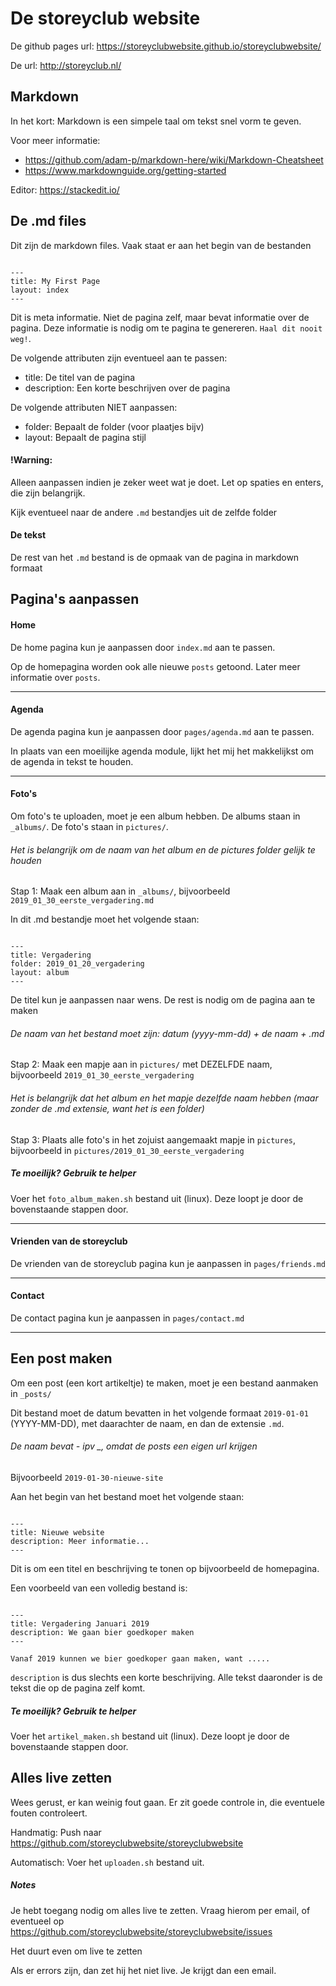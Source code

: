 # De storeyclub website

De github pages url:
https://storeyclubwebsite.github.io/storeyclubwebsite/

De url: http://storeyclub.nl/ 


## Markdown

In het kort: Markdown is een simpele taal om tekst snel vorm te geven. 

Voor meer informatie: 
- https://github.com/adam-p/markdown-here/wiki/Markdown-Cheatsheet
- https://www.markdownguide.org/getting-started

Editor: 
https://stackedit.io/

## De .md files

Dit zijn de markdown files. Vaak staat er aan het begin van de bestanden

```

---
title: My First Page
layout: index
---

```

Dit is meta informatie. Niet de pagina zelf, maar bevat informatie over de pagina. 
Deze informatie is nodig om te pagina te genereren. `Haal dit nooit weg!`.


De volgende attributen zijn eventueel aan te passen:
- title: De titel van de pagina
- description: Een korte beschrijven over de pagina

De volgende attributen NIET aanpassen:
- folder: Bepaalt de folder (voor plaatjes bijv)
- layout: Bepaalt de pagina stijl

#### !Warning: 
Alleen aanpassen indien je zeker weet wat je doet. Let op spaties en enters, die zijn belangrijk.

Kijk eventueel naar de andere `.md` bestandjes uit de zelfde folder


#### De tekst

De rest van het `.md` bestand is de opmaak van de pagina in markdown formaat

## Pagina's aanpassen

#### Home 

De home pagina kun je aanpassen door `index.md` aan te passen.

Op de homepagina worden ook alle nieuwe `posts` getoond. Later meer informatie over `posts`.

___
#### Agenda

De agenda pagina kun je aanpassen door `pages/agenda.md` aan te passen.

In plaats van een moeilijke agenda module, lijkt het mij het makkelijkst om de agenda in tekst te houden.

___
#### Foto's

Om foto's te uploaden, moet je een album hebben. 
De albums staan in `_albums/`. 
De foto's staan in `pictures/`.

###### Het is belangrijk om de naam van het album en de pictures folder gelijk te houden

Stap 1:
Maak een album aan in `_albums/`, bijvoorbeeld `2019_01_30_eerste_vergadering.md`

In dit .md bestandje moet het volgende staan:

```

---
title: Vergadering 
folder: 2019_01_20_vergadering
layout: album
---

```

De titel kun je aanpassen naar wens. De rest is nodig om de pagina aan te maken

###### De naam van het bestand moet zijn: datum (yyyy-mm-dd) + de naam + .md 

Stap 2:
Maak een mapje aan in `pictures/` met DEZELFDE naam, bijvoorbeeld `2019_01_30_eerste_vergadering` 

###### Het is belangrijk dat het album en het mapje dezelfde naam hebben (maar zonder de .md extensie, want het is een folder)

Stap 3:
Plaats alle foto's in het zojuist aangemaakt mapje in `pictures`, bijvoorbeeld in `pictures/2019_01_30_eerste_vergadering`


##### Te moeilijk? Gebruik te helper

Voer het `foto_album_maken.sh` bestand uit (linux). Deze loopt je door de bovenstaande stappen door.

___
#### Vrienden van de storeyclub

De vrienden van de storeyclub pagina kun je aanpassen in `pages/friends.md`

___
#### Contact

De contact pagina kun je aanpassen in `pages/contact.md`

___
## Een post maken

Om een post (een kort artikeltje) te maken, moet je een bestand aanmaken in `_posts/`

Dit bestand moet de datum bevatten in het volgende formaat `2019-01-01` (YYYY-MM-DD), 
met daarachter de naam, en dan de extensie `.md`.

###### De naam bevat - ipv _, omdat de posts een eigen url krijgen

Bijvoorbeeld `2019-01-30-nieuwe-site`

Aan het begin van het bestand moet het volgende staan:

```

---
title: Nieuwe website
description: Meer informatie...
---

```
Dit is om een titel en beschrijving te tonen op bijvoorbeeld de homepagina. 

Een voorbeeld van een volledig bestand is:

```

---
title: Vergadering Januari 2019
description: We gaan bier goedkoper maken
---

Vanaf 2019 kunnen we bier goedkoper gaan maken, want .....

```

`description` is dus slechts een korte beschrijving. Alle tekst daaronder is de tekst die op de pagina zelf komt.


##### Te moeilijk? Gebruik te helper

Voer het `artikel_maken.sh` bestand uit (linux). Deze loopt je door de bovenstaande stappen door.

## Alles live zetten

Wees gerust, er kan weinig fout gaan. Er zit goede controle in, die eventuele fouten controleert. 

Handmatig: Push naar https://github.com/storeyclubwebsite/storeyclubwebsite

Automatisch: Voer het `uploaden.sh` bestand uit.

##### Notes

Je hebt toegang nodig om alles live te zetten. Vraag hierom per email, of eventueel op https://github.com/storeyclubwebsite/storeyclubwebsite/issues

Het duurt even om live te zetten

Als er errors zijn, dan zet hij het niet live. Je krijgt dan een email.
